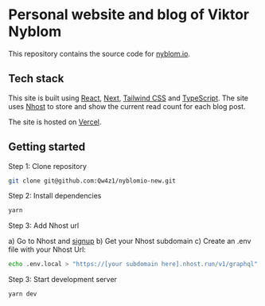 # Personal website and blog of Viktor Nyblom

This repository contains the source code for [nyblom.io](https://nyblom.io).

## Tech stack

This site is built using [React](https://reactjs.org/), [Next](https://nextjs.org/), [Tailwind CSS](https://tailwindcss.com/) and [TypeScript](https://www.typescriptlang.org/). The site uses [Nhost](https://nhost.io/) to store and show the current read count for each blog post.

The site is hosted on [Vercel](https://vercel.com/).

## Getting started

Step 1: Clone repository

```bash
git clone git@github.com:Qw4z1/nyblomio-new.git
```

Step 2: Install dependencies

```bash
yarn
```

Step 3: Add Nhost url

 a) Go to Nhost and [signup](https://app.nhost.io/signup)
 b) Get your Nhost subdomain
 c) Create an .env file with your Nhost Url:
```bash
echo .env.local > "https://[your subdomain here].nhost.run/v1/graphql"
```

Step 3: Start development server

```bash
yarn dev
```
